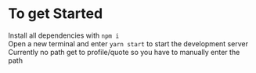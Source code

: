 # To get Started
Install all dependencies with `npm i` <br/>
Open a new terminal and enter `yarn start` to start the development server <br/>
Currently no path get to profile/quote so you have to manually enter the path 
